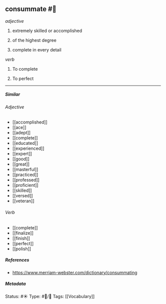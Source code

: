 ## consummate #🧠 

_adjective_

1. extremely skilled or accomplished 

2. of the highest degree

3. complete in every detail

_verb_

1. To complete

2. To perfect 

___

##### Similar
###### Adjective
-   [[accomplished]]
-   [[ace]]
-   [[adept]]
-   [[complete]]
-   [[educated]]
-   [[experienced]]
-   [[expert]]
-   [[good]]
-   [[great]]
-   [[masterful]]
-   [[practiced]]
-   [[professed]]
-   [[proficient]]
-   [[skilled]]
-   [[versed]]
-   [[veteran]]

###### Verb
-   [[complete]]
-   [[finalize]]
-   [[finish]]
-   [[perfect]]
-   [[polish]]

##### References 
- https://www.merriam-webster.com/dictionary/consummating

##### Metadata
Status: #☀️ 
Type: #🔵/💬 
Tags: [[Vocabulary]]